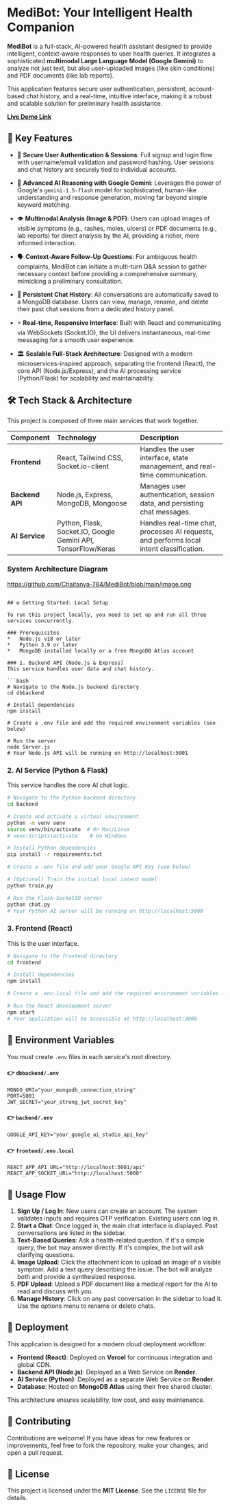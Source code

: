# **MediBot: Your Intelligent Health Companion**

 

**MediBot** is a full-stack, AI-powered health assistant designed to provide intelligent, context-aware responses to user health queries. It integrates a sophisticated **multimodal Large Language Model (Google Gemini)** to analyze not just text, but also user-uploaded images (like skin conditions) and PDF documents (like lab reports).

This application features secure user authentication, persistent, account-based chat history, and a real-time, intuitive interface, making it a robust and scalable solution for preliminary health assistance.

**[Live Demo Link](https://your-medibot-url.vercel.app)** 

## 🚀 Key Features

*   🔐 **Secure User Authentication & Sessions**: Full signup and login flow with username/email validation and password hashing. User sessions and chat history are securely tied to individual accounts.

*   🧠 **Advanced AI Reasoning with Google Gemini**: Leverages the power of Google's `gemini-1.5-flash` model for sophisticated, human-like understanding and response generation, moving far beyond simple keyword matching.

*   👁️ **Multimodal Analysis (Image & PDF)**: Users can upload images of visible symptoms (e.g., rashes, moles, ulcers) or PDF documents (e.g., lab reports) for direct analysis by the AI, providing a richer, more informed interaction.

*   🗣️ **Context-Aware Follow-Up Questions**: For ambiguous health complaints, MediBot can initiate a multi-turn Q&A session to gather necessary context before providing a comprehensive summary, mimicking a preliminary consultation.

*   💾 **Persistent Chat History**: All conversations are automatically saved to a MongoDB database. Users can view, manage, rename, and delete their past chat sessions from a dedicated history panel.

*   ⚡ **Real-time, Responsive Interface**: Built with React and communicating via WebSockets (Socket.IO), the UI delivers instantaneous, real-time messaging for a smooth user experience.

*   🏛️ **Scalable Full-Stack Architecture**: Designed with a modern microservices-inspired approach, separating the frontend (React), the core API (Node.js/Express), and the AI processing service (Python/Flask) for scalability and maintainability.

## 🛠️ Tech Stack & Architecture

This project is composed of three main services that work together.

| Component | Technology | Description |
| :--- | :--- | :--- |
| **Frontend** | React, Tailwind CSS, Socket.io-client | Handles the user interface, state management, and real-time communication. |
| **Backend API** | Node.js, Express, MongoDB, Mongoose | Manages user authentication, session data, and persisting chat messages. |
| **AI Service** | Python, Flask, Socket.IO, Google Gemini API, TensorFlow/Keras | Handles real-time chat, processes AI requests, and performs local intent classification. |

### System Architecture Diagram

https://github.com/Chaitanya-784/MediBot/blob/main/image.png
```

## ⚙️ Getting Started: Local Setup

To run this project locally, you need to set up and run all three services concurrently.

### Prerequisites
*   Node.js v18 or later
*   Python 3.9 or later
*   MongoDB installed locally or a free MongoDB Atlas account

### 1. Backend API (Node.js & Express)
This service handles user data and chat history.

```bash
# Navigate to the Node.js backend directory
cd dbbackend

# Install dependencies
npm install

# Create a .env file and add the required environment variables (see below)

# Run the server
node Server.js
# Your Node.js API will be running on http://localhost:5001
```

### 2. AI Service (Python & Flask)
This service handles the core AI chat logic.

```bash
# Navigate to the Python backend directory
cd backend

# Create and activate a virtual environment
python -m venv venv
source venv/bin/activate  # On Mac/Linux
# venv\Scripts\activate    # On Windows

# Install Python dependencies
pip install -r requirements.txt

# Create a .env file and add your Google API Key (see below)

# (Optional) Train the initial local intent model
python train.py

# Run the Flask-SocketIO server
python chat.py
# Your Python AI server will be running on http://localhost:5000
```

### 3. Frontend (React)
This is the user interface.

```bash
# Navigate to the frontend directory
cd frontend

# Install dependencies
npm install

# Create a .env.local file and add the required environment variables (see below)

# Run the React development server
npm start
# Your application will be accessible at http://localhost:3000
```

## 🔑 Environment Variables

You must create `.env` files in each service's root directory.

#### 👉 `dbbackend/.env`
```env
MONGO_URI="your_mongodb_connection_string"
PORT=5001
JWT_SECRET="your_strong_jwt_secret_key"
```

#### 👉 `backend/.env`
```env
GOOGLE_API_KEY="your_google_ai_studio_api_key"
```

#### 👉 `frontend/.env.local`
```env
REACT_APP_API_URL="http://localhost:5001/api"
REACT_APP_SOCKET_URL="http://localhost:5000"
```

## 📄 Usage Flow

1.  **Sign Up / Log In**: New users can create an account. The system validates inputs and requires OTP verification. Existing users can log in.
2.  **Start a Chat**: Once logged in, the main chat interface is displayed. Past conversations are listed in the sidebar.
3.  **Text-Based Queries**: Ask a health-related question. If it's a simple query, the bot may answer directly. If it's complex, the bot will ask clarifying questions.
4.  **Image Upload**: Click the attachment icon to upload an image of a visible symptom. Add a text query describing the issue. The bot will analyze both and provide a synthesized response.
5.  **PDF Upload**: Upload a PDF document like a medical report for the AI to read and discuss with you.
6.  **Manage History**: Click on any past conversation in the sidebar to load it. Use the options menu to rename or delete chats.

## 🚀 Deployment

This application is designed for a modern cloud deployment workflow:

*   **Frontend (React)**: Deployed on **Vercel** for continuous integration and global CDN.
*   **Backend API (Node.js)**: Deployed as a Web Service on **Render**.
*   **AI Service (Python)**: Deployed as a separate Web Service on **Render**.
*   **Database**: Hosted on **MongoDB Atlas** using their free shared cluster.

This architecture ensures scalability, low cost, and easy maintenance.

## 🤝 Contributing

Contributions are welcome! If you have ideas for new features or improvements, feel free to fork the repository, make your changes, and open a pull request.

## 📄 License

This project is licensed under the **MIT License**. See the `LICENSE` file for details.